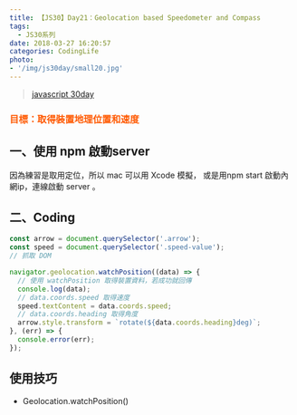 ```yaml
---
title: 【JS30】Day21：Geolocation based Speedometer and Compass
tags:
  - JS30系列
date: 2018-03-27 16:20:57
categories: CodingLife
photo:
- '/img/js30day/small20.jpg'
---
```


> [javascript 30day](https://javascript30.com/)

<!-- more -->

### <span style="color:#ff5900">目標：取得裝置地理位置和速度</span>

## 一、使用 npm 啟動server

因為練習是取用定位，所以 mac 可以用 Xcode 模擬，
或是用npm start 啟動內網ip，連線啟動 server 。 

## 二、Coding

```js
const arrow = document.querySelector('.arrow'); 
const speed = document.querySelector('.speed-value'); 
// 抓取 DOM

navigator.geolocation.watchPosition((data) => {
  // 使用 watchPosition 取得裝置資料，若成功就回傳
  console.log(data);
  // data.coords.speed 取得速度
  speed.textContent = data.coords.speed;
  // data.coords.heading 取得角度
  arrow.style.transform = `rotate(${data.coords.heading}deg)`;
}, (err) => {
  console.error(err);
});
```

## 使用技巧
- Geolocation.watchPosition()